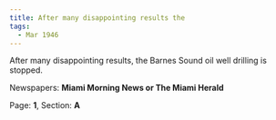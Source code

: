 ```yaml
---  
title: After many disappointing results the  
tags:  
  - Mar 1946  
---  
```

  
After many disappointing results, the Barnes Sound oil well drilling is stopped.  
  
Newspapers: **Miami Morning News or The Miami Herald**  
  
Page: **1**, Section: **A** 
